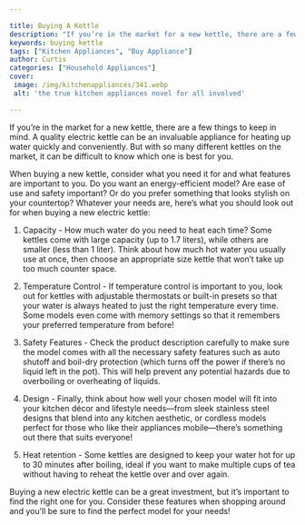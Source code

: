 ```yaml
---

title: Buying A Kettle
description: "If you’re in the market for a new kettle, there are a few things to keep in mind. A quality electric kettle can be an invaluable a...see more detail"
keywords: buying kettle
tags: ["Kitchen Appliances", "Buy Appliance"]
author: Curtis
categories: ["Household Appliances"]
cover: 
 image: /img/kitchenappliances/341.webp
 alt: 'the true kitchen appliances novel for all involved'

---
```


If you’re in the market for a new kettle, there are a few things to keep in mind. A quality electric kettle can be an invaluable appliance for heating up water quickly and conveniently. But with so many different kettles on the market, it can be difficult to know which one is best for you. 

When buying a new kettle, consider what you need it for and what features are important to you. Do you want an energy-efficient model? Are ease of use and safety important? Or do you prefer something that looks stylish on your countertop? Whatever your needs are, here’s what you should look out for when buying a new electric kettle: 

1. Capacity - How much water do you need to heat each time? Some kettles come with large capacity (up to 1.7 liters), while others are smaller (less than 1 liter). Think about how much hot water you usually use at once, then choose an appropriate size kettle that won’t take up too much counter space. 

2. Temperature Control - If temperature control is important to you, look out for kettles with adjustable thermostats or built-in presets so that your water is always heated to just the right temperature every time. Some models even come with memory settings so that it remembers your preferred temperature from before! 

3. Safety Features - Check the product description carefully to make sure the model comes with all the necessary safety features such as auto shutoff and boil-dry protection (which turns off the power if there’s no liquid left in the pot). This will help prevent any potential hazards due to overboiling or overheating of liquids. 

4. Design - Finally, think about how well your chosen model will fit into your kitchen décor and lifestyle needs—from sleek stainless steel designs that blend into any kitchen aesthetic, or cordless models perfect for those who like their appliances mobile—there’s something out there that suits everyone! 

5. Heat retention - Some kettles are designed to keep your water hot for up to 30 minutes after boiling, ideal if you want to make multiple cups of tea without having to reheat the kettle over and over again. 

Buying a new electric kettle can be a great investment, but it’s important to find the right one for you. Consider these features when shopping around and you’ll be sure to find the perfect model for your needs!
